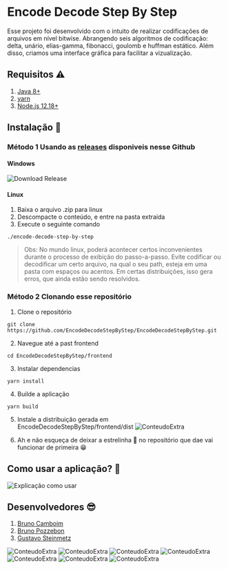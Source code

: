 # Encode Decode Step By Step
Esse projeto foi desenvolvido com o intuito de realizar codificações de arquivos em nível bitwise.
Abrangendo seis algoritmos de codificação: delta, unário, elias-gamma, fibonacci, goulomb e huffman estático.
Além disso, criamos uma interface gráfica para facilitar a vizualização.

## Requisitos ⚠
1. [Java 8+](https://www.oracle.com/java/technologies/javase-jdk11-downloads.html)
2. [yarn](https://classic.yarnpkg.com/en/docs/install)
3. [Node.js 12.18+](https://nodejs.org/en/)


## Instalação 💾
### Método 1 Usando as [releases](https://github.com/EncodeDecodeStepByStep/EncodeDecodeStepByStep/releases) disponiveis nesse Github
#### Windows

![Download Release](ReadMeImgs/download_release.gif "Download Release")

#### Linux
1. Baixa o arquivo .zip para linux
2. Descompacte o conteúdo, e entre na pasta extraída
3. Execute o seguinte comando
```
./encode-decode-step-by-step
```
> Obs: No mundo linux, poderá acontecer certos inconvenientes durante o processo de exibição do passo-a-passo. Evite codificar ou decodificar um certo arquivo, na qual o seu path, esteja em uma pasta com espaços ou acentos. Em certas distribuições, isso gera erros, que ainda estão sendo resolvidos.

### Método 2 Clonando esse repositório
1. Clone o repositório
```
git clone https://github.com/EncodeDecodeStepByStep/EncodeDecodeStepByStep.git
```
2. Navegue até a past frontend
```
cd EncodeDecodeStepByStep/frontend
```
3. Instalar dependencias
```
yarn install
```
4. Builde a aplicação
```
yarn build
```
5. Instale a distribuição gerada em EncodeDecodeStepByStep/frontend/dist
![ConteudoExtra](ReadMeImgs/instalador_encode_decode.png)

6. Ah e não esqueça de deixar a estrelinha 🌟 no repositório que dae vai funcionar de primeira 😁

## Como usar a aplicação? 🤔
![Explicação como usar](ReadMeImgs/como_usar.gif "Explicação como usar")

## Desenvolvedores 😎
1. <a href="https://www.linkedin.com/in/bruno-camboim3b6/" target="_blank">Bruno Camboim</a>
2. <a href="https://www.linkedin.com/in/bruno-pozzebon44/" target="_blank">Bruno Pozzebon</a>
3. <a href="https://www.linkedin.com/in/stzgustavo/" target="_blank">Gustavo Steinmetz</a>

![ConteudoExtra](ReadMeImgs/image.png)
![ConteudoExtra](frontend/src/assets/codificationsExplanations/Unario.png)
![ConteudoExtra](frontend/src/assets/codificationsExplanations/Delta.png)
![ConteudoExtra](frontend/src/assets/codificationsExplanations/EliasGamma.png)
![ConteudoExtra](frontend/src/assets/codificationsExplanations/Goulomb.png)
![ConteudoExtra](frontend/src/assets/codificationsExplanations/Huffman.png)
![ConteudoExtra](frontend/src/assets/codificationsExplanations/Fibonacci.png)
